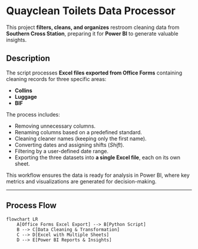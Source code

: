# Quayclean Toilets Data Processor

This project **filters, cleans, and organizes** restroom cleaning data from **Southern Cross Station**, preparing it for **Power BI** to generate valuable insights.

## Description
The script processes **Excel files exported from Office Forms** containing cleaning records for three specific areas:
- **Collins**
- **Luggage**
- **BIF**

The process includes:
- Removing unnecessary columns.
- Renaming columns based on a predefined standard.
- Cleaning cleaner names (keeping only the first name).
- Converting dates and assigning shifts (*Shift*).
- Filtering by a user-defined date range.
- Exporting the three datasets into **a single Excel file**, each on its own sheet.

This workflow ensures the data is ready for analysis in Power BI, where key metrics and visualizations are generated for decision-making.

---

## Process Flow

```mermaid
flowchart LR
    A[Office Forms Excel Export] --> B[Python Script]
    B --> C[Data Cleaning & Transformation]
    C --> D[Excel with Multiple Sheets]
    D --> E[Power BI Reports & Insights]


